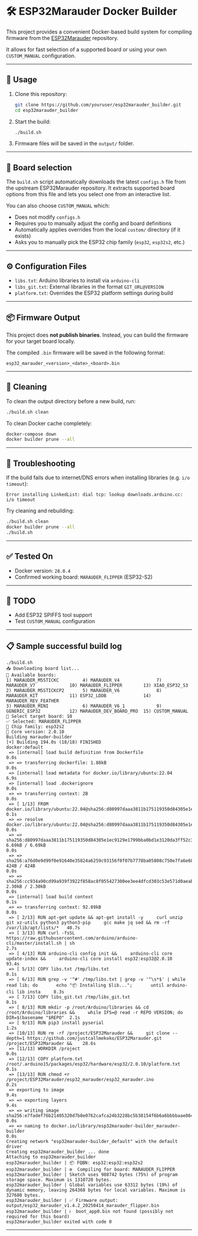 # 🛠 ESP32Marauder Docker Builder

This project provides a convenient Docker-based build system for compiling firmware from the [ESP32Marauder](https://github.com/justcallmekoko/ESP32Marauder) repository.

It allows for fast selection of a supported board or using your own `CUSTOM_MANUAL` configuration.

---

## 🔧 Usage

1. Clone this repository:
   ```bash
   git clone https://github.com/youruser/esp32marauder_builder.git
   cd esp32marauder_builder
   ```

2. Start the build:
   ```bash
   ./build.sh
   ```

3. Firmware files will be saved in the `output/` folder.

---

## 🧩 Board selection

The `build.sh` script automatically downloads the latest `configs.h` file from the upstream ESP32Marauder repository. It extracts supported board options from this file and lets you select one from an interactive list.

You can also choose `CUSTOM_MANUAL` which:
- Does not modify `configs.h`
- Requires you to manually adjust the config and board definitions
- Automatically applies overrides from the local `custom/` directory (if it exists)
- Asks you to manually pick the ESP32 chip family (`esp32`, `esp32s2`, etc.)

---

## ⚙️ Configuration Files

- `libs.txt`: Arduino libraries to install via `arduino-cli`
- `libs_git.txt`: External libraries in the format `GIT_URL@VERSION`
- `platform.txt`: Overrides the ESP32 platform settings during build

---

## 📦 Firmware Output

This project does **not publish binaries**.
Instead, you can build the firmware for your target board locally.

The compiled `.bin` firmware will be saved in the following format:
```
esp32_marauder_<version>_<date>_<board>.bin
```

---

## 🧹 Cleaning

To clean the output directory before a new build, run:
```bash
./build.sh clean
```

To clean Docker cache completely:
```bash
docker-compose down
docker builder prune --all
```

---

## 🐛 Troubleshooting

If the build fails due to internet/DNS errors when installing libraries (e.g. `i/o timeout`):
```
Error installing LinkedList: dial tcp: lookup downloads.arduino.cc: i/o timeout
```
Try cleaning and rebuilding:
```bash
./build.sh clean
docker builder prune --all
./build.sh
```

---

## ✅ Tested On

- Docker version: `28.0.4`
- Confirmed working board: `MARAUDER_FLIPPER` (ESP32-S2)

---

## 📄 TODO

- Add ESP32 SPIFFS tool support
- Test `CUSTOM_MANUAL` configuration

---

## 📋 Sample successful build log

```
./build.sh
📥 Downloading board list...
🎯 Available boards:
1) MARAUDER_M5STICKC         4) MARAUDER_V4              7) MARAUDER_V7             10) MARAUDER_FLIPPER        13) XIAO_ESP32_S3
2) MARAUDER_M5STICKCP2       5) MARAUDER_V6              8) MARAUDER_KIT            11) ESP32_LDDB              14) MARAUDER_REV_FEATHER
3) MARAUDER_MINI             6) MARAUDER_V6_1            9) GENERIC_ESP32           12) MARAUDER_DEV_BOARD_PRO  15) CUSTOM_MANUAL
🔧 Select target board: 10
✅ Selected: MARAUDER_FLIPPER
🔧 Chip family: esp32s2
🧱 Core version: 2.0.10
Building marauder-builder
[+] Building 194.0s (18/18) FINISHED                                                                                                             docker:default
 => [internal] load build definition from Dockerfile                                                                                                       0.0s
 => => transferring dockerfile: 1.88kB                                                                                                                     0.0s
 => [internal] load metadata for docker.io/library/ubuntu:22.04                                                                                            6.9s
 => [internal] load .dockerignore                                                                                                                          0.0s
 => => transferring context: 2B                                                                                                                            0.0s
 => [ 1/13] FROM docker.io/library/ubuntu:22.04@sha256:d80997daaa3811b175119350d84305e1ec9129e1799bba0bd1e3120da3ff52c3                                    0.1s
 => => resolve docker.io/library/ubuntu:22.04@sha256:d80997daaa3811b175119350d84305e1ec9129e1799bba0bd1e3120da3ff52c3                                      0.0s
 => => sha256:d80997daaa3811b175119350d84305e1ec9129e1799bba0bd1e3120da3ff52c3 6.69kB / 6.69kB                                                             0.0s
 => => sha256:a76d0e9d99f0e91640e35824a6259c93156f0f07b7778ba05808c750e7fa6e68 424B / 424B                                                                 0.0s
 => => sha256:cc934a90cd99a939f3922f858ac8f055427300ee3ee4dfcd303c53e571d0aeab 2.30kB / 2.30kB                                                             0.0s
 => [internal] load build context                                                                                                                          0.1s
 => => transferring context: 92.89kB                                                                                                                       0.0s
 => [ 2/13] RUN apt-get update && apt-get install -y     curl unzip git xz-utils python3 python3-pip     gcc make jq sed && rm -rf /var/lib/apt/lists/*   40.7s
 => [ 3/13] RUN curl -fsSL https://raw.githubusercontent.com/arduino/arduino-cli/master/install.sh | sh                                                    2.7s
 => [ 4/13] RUN arduino-cli config init &&     arduino-cli core update-index &&     arduino-cli core install esp32:esp32@2.0.10                           93.4s
 => [ 5/13] COPY libs.txt /tmp/libs.txt                                                                                                                    0.1s
 => [ 6/13] RUN grep -v '^#' /tmp/libs.txt | grep -v '^\s*$' | while read lib; do       echo "📦 Installing $lib...";       until arduino-cli lib insta     8.3s
 => [ 7/13] COPY libs_git.txt /tmp/libs_git.txt                                                                                                            0.1s
 => [ 8/13] RUN mkdir -p /root/Arduino/libraries && cd /root/Arduino/libraries &&     while IFS=@ read -r REPO VERSION; do         DIR=$(basename "$REPO"  2.1s
 => [ 9/13] RUN pip3 install pyserial                                                                                                                      1.2s
 => [10/13] RUN rm -rf /project/ESP32Marauder &&     git clone --depth=1 https://github.com/justcallmekoko/ESP32Marauder.git /project/ESP32Marauder &&    28.6s
 => [11/13] WORKDIR /project                                                                                                                               0.0s
 => [12/13] COPY platform.txt /root/.arduino15/packages/esp32/hardware/esp32/2.0.10/platform.txt                                                           0.1s
 => [13/13] RUN chmod +r /project/ESP32Marauder/esp32_marauder/esp32_marauder.ino                                                                          0.2s
 => exporting to image                                                                                                                                     9.4s
 => => exporting layers                                                                                                                                    9.4s
 => => writing image sha256:e7fadef76b21405320d7b8e0762cafca24b3228bc5b38154f6b6a6bbbbaae864                                                               0.0s
 => => naming to docker.io/library/esp32marauder-builder_marauder-builder                                                                                  0.0s
Creating network "esp32marauder-builder_default" with the default driver
Creating esp32marauder_builder ... done
Attaching to esp32marauder_builder
esp32marauder_builder | 📦 FQBN: esp32:esp32:esp32s2
esp32marauder_builder | ⚙️  Compiling for board: MARAUDER_FLIPPER
esp32marauder_builder | Sketch uses 988742 bytes (75%) of program storage space. Maximum is 1310720 bytes.
esp32marauder_builder | Global variables use 63312 bytes (19%) of dynamic memory, leaving 264368 bytes for local variables. Maximum is 327680 bytes.
esp32marauder_builder | ✅ Firmware output: output/esp32_marauder_v1.4.2_20250414_marauder_flipper.bin
esp32marauder_builder | ℹ️  boot_app0.bin not found (possibly not required for this board)
esp32marauder_builder exited with code 0

```

---
